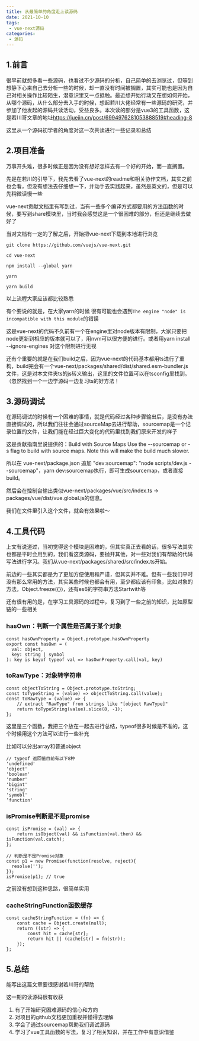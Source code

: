 ```yaml
---
title: 从最简单的角度走上读源码
date: 2021-10-10
tags:
 - vue-next源码
categories: 
 - 源码
---
```





## 1.前言

很早前就想多看一些源码，也看过不少源码的分析，自己简单的去浏览过，但等到想静下心来自己去分析一些的时候，却一直没有时间被搁置，其实可能也是因为自己对相关操作比较陌生，潜意识里又一点抵触。最近想开始行动又在想如何开始，从哪个源码，从什么部分去入手的时候，想起若川大佬经常有一些源码的研究，并参加了他发起的源码共读活动，受益良多。本次读的部分是vue3的工具函数，这是若川哥文章的地址<https://juejin.cn/post/6994976281053888519#heading-8>

这里从一个源码初学者的角度对这一次共读进行一些记录和总结

## 2.项目准备

万事开头难，很多时候正是因为没有想好怎样去有一个好的开始，而一直搁置。

先是在若川的引导下，我先去看了vue-next的readme和相关协作文档，其实之前也会看，但没有想法去仔细想一下，并动手去实践起来，虽然是英文的，但是可以先稍微读慢一些

vue-next贡献文档里有写到过，当有一些多个编译方式都要用的方法函数的时候，要写到share模块里，当时我会感觉这是一个很困难的部分，但还是继续去做好了

当对文档有一定的了解之后，开始把vue-next下载到本地进行浏览

```
git clone https://github.com/vuejs/vue-next.git

cd vue-next

npm install --global yarn

yarn

yarn build
```

以上流程大家应该都比较熟悉

有个要说的就是，在大家yarn的时候 很有可能也会遇到`The engine "node" is incompatible with this module`的错误

这是vue-next的代码不久前有一个在engine里对node版本有限制，大家只要把node更新到相应的版本就可以了，用nvm可以很方便的进行。或者用yarn install --ignore-engines 对这个限制进行无视



还有个重要的就是在我们build之后，因为vue-next的代码基本都用ts进行了重构，build完会有一个vue-next/packages/shared/dist/shared.esm-bundler.js 文件，这是对本文件夹ts的js转义输出，这里的文件位置可以在tsconfig里找到。（忽然找到一个一边学源码一边复习ts的好方法！

## 3.源码调试




在源码调试的时候有一个困难的事情，就是代码经过各种步骤输出后，是没有办法直接调试的，所以我们往往会通过sourceMap去进行帮助，sourcemap是一个记录位置的文件，让我们能在经过巨大变化的代码里找到我们原来开发的样子

这是贡献指南里说提供的：Build with Source Maps Use the --sourcemap or -s flag to build with source maps. Note this will make the build much slower.

所以在 vue-next/package.json 追加 "dev:sourcemap": "node scripts/dev.js --sourcemap"，yarn dev:sourcemap执行，即可生成sourcemap，或者直接 build。

然后会在控制台输出类似vue-next/packages/vue/src/index.ts → packages/vue/dist/vue.global.js的信息。

我们在文件里引入这个文件，就会有效果啦～




## 4.工具代码




上文有说道过，当初觉得这个模块是困难的，但其实真正去看的话，很多写法其实也都是平时会用到的，我们看这类源码，要抛开其他，对一些对我们有帮助的代码写法进行学习。我们从vue-next/packages/shared/src/index.ts开始。

前边的一些其实都是为了更加方便使用和严谨，但其实并不难。但有一些我们平时没有那么常用的方法，其实某些时候也都会有用，至少都应该有印象，比如对象的方法，Object.freeze({})，还有es6的字符串方法Startwith等

还有很有用的是，在学习工具源码的过程中，复习到了一些之前的知识，比如原型链的一些相关



### hasOwn：判断一个属性是否属于某个对象

```
const hasOwnProperty = Object.prototype.hasOwnProperty
export const hasOwn = (
  val: object,
  key: string | symbol
): key is keyof typeof val => hasOwnProperty.call(val, key)
```




### toRawType：对象转字符串

```
const objectToString = Object.prototype.toString;
const toTypeString = (value) => objectToString.call(value);
const toRawType = (value) => {
    // extract "RawType" from strings like "[object RawType]"
    return toTypeString(value).slice(8, -1);
};
```

这里是三个函数，我把三个放在一起去进行总结，typeof很多时候是不准的，这个时候用这个方法可以进行一些补充

比如可以分出array和普通object

```
// typeof 返回值目前有以下8种
'undefined'
'object'
'boolean'
'number'
'bigint'
'string'
'symobl'
‘function'
```




### isPromise判断是不是promise

```
const isPromise = (val) => {
    return isObject(val) && isFunction(val.then) && isFunction(val.catch);
};

// 判断是不是Promise对象
const p1 = new Promise(function(resolve, reject){
  resolve('');
});
isPromise(p1); // true
```

之前没有想到这种思路，很简单实用

### cacheStringFunction函数缓存

```
const cacheStringFunction = (fn) => {
    const cache = Object.create(null);
    return ((str) => {
        const hit = cache[str];
        return hit || (cache[str] = fn(str));
    });
};
```


## 5.总结

能写出这篇文章要很感谢若川哥的帮助

这一期的读源码很有收获

1.  有了开始研究困难源码的信心和方向
1.  对项目的github文档更加重视并懂得去理解
3.  学会了通过sourcemap帮助我们调试源码
3.  学习了vue工具函数的写法，复习了相关知识，并在工作中有意识借鉴